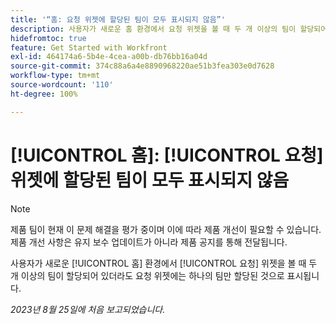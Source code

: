 ```yaml
---
title: '“홈: 요청 위젯에 할당된 팀이 모두 표시되지 않음”'
description: 사용자가 새로운 홈 환경에서 요청 위젯을 볼 때 두 개 이상의 팀이 할당되어 있더라도 요청 위젯에는 하나의 팀만 할당된 것으로 표시됩니다.
hidefromtoc: true
feature: Get Started with Workfront
exl-id: 464174a6-5b4e-4cea-a00b-db76bb16a04d
source-git-commit: 374c88a6a4e8890968220ae51b3fea303e0d7628
workflow-type: tm+mt
source-wordcount: '110'
ht-degree: 100%

---
```


# [!UICONTROL 홈]: [!UICONTROL 요청] 위젯에 할당된 팀이 모두 표시되지 않음

>[!NOTE]
>
>제품 팀이 현재 이 문제 해결을 평가 중이며 이에 따라 제품 개선이 필요할 수 있습니다. 제품 개선 사항은 유지 보수 업데이트가 아니라 제품 공지를 통해 전달됩니다.

사용자가 새로운 [!UICONTROL 홈] 환경에서 [!UICONTROL 요청] 위젯을 볼 때 두 개 이상의 팀이 할당되어 있더라도 요청 위젯에는 하나의 팀만 할당된 것으로 표시됩니다.

_2023년 8월 25일에 처음 보고되었습니다._
